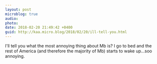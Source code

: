 ```yaml
---
layout: post
microblog: true
audio: 
photo: 
date: 2018-02-20 21:49:42 +0400
guid: http://kaa.micro.blog/2018/02/20/ill-tell-you.html
---
```

I'll tell you what the most annoying thing about Mb is? I go to bed and the rest of America (and therefore the majority of Mb) starts to wake up...soo annoying.
